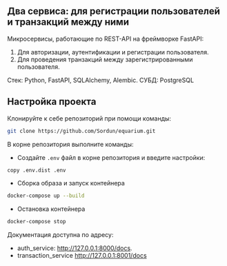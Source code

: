## Два сервиса: для регистрации пользователей и транзакций между ними

Микросервисы, работающие по REST-API на фреймворке FastAPI:

1) Для авторизации, аутентификации и регистрации пользователя.
2) Для проведения транзакций между зарегистрированными пользователя.

Стек: Python, FastAPI, SQLAlchemy, Alembic. СУБД: PostgreSQL

## Настройка проекта

Клонируйте к себе репозиторий при помощи команды:

```bash
git clone https://github.com/Sordun/equarium.git
```

В корне репозитория выполните команды:
- Создайте `.env` файл в корне репозитория и введите настройки:

```bash
copy .env.dist .env
```
- Сборка образа и запуск контейнера

```bash
docker-compose up --build
```

- Остановка контейнера

```bash
docker-compose stop
```

Документация доступна по адресу:
- auth_service: http://127.0.0.1:8000/docs.
- transaction_service http://127.0.0.1:8001/docs

